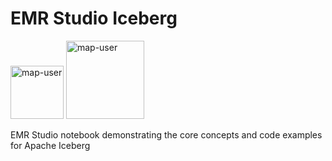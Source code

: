 # EMR Studio Iceberg

<img width="85" alt="map-user" src="https://img.shields.io/badge/views-166-green"> <img width="125" alt="map-user" src="https://img.shields.io/badge/unique visits-0000-green">

EMR Studio notebook demonstrating the core concepts and code examples for Apache Iceberg

